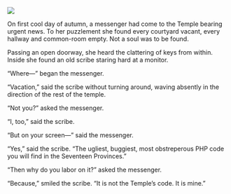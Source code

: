 ![](/pages/case-163/fishing.jpg)

On first cool day of autumn, a messenger had come to the Temple bearing urgent news.  To her puzzlement she found every courtyard vacant, every hallway and common-room empty.  Not a soul was to be found.

Passing an open doorway, she heard the clattering of keys from within.  Inside she found an old scribe staring hard at a monitor.

“Where—” began the messenger.

“Vacation,” said the scribe without turning around, waving absently in the direction of the rest of the temple.

“Not you?” asked the messenger.

“I, too,” said the scribe.

“But on your screen—” said the messenger.

“Yes,” said the scribe.  “The ugliest, buggiest, most obstreperous PHP code you will find in the Seventeen Provinces.”

“Then why do you labor on it?” asked the messenger.

“Because,” smiled the scribe.  “It is not the Temple’s code. It is mine.” 
